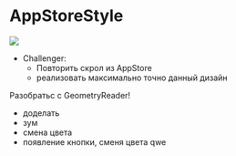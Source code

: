 # AppStoreStyle
    
<img src="https://github.com/ihValery/AppStoreStyle/blob/main/Images/+ScrollViewReader.gif?raw=true"></a>
- Challenger:
    - Повторить скрол из AppStore
    - реализовать максимально точно данный дизайн

Разобратьс с GeometryReader!

- доделать
- зум
- смена цвета
- появление кнопки, сменя цвета
qwe

